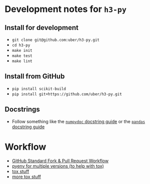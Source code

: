 # Development notes for `h3-py`

## Install for development

- `git clone git@github.com:uber/h3-py.git`
- `cd h3-py`
- `make init`
- `make test`
- `make lint`


## Install from GitHub

- `pip install scikit-build`
- `pip install git+https://github.com/uber/h3-py.git`


## Docstrings

- Follow something like the [`numpydoc` docstring guide](https://numpydoc.readthedocs.io/en/latest/format.html)
  or the [`pandas` docstring guide](https://python-sprints.github.io/pandas/guide/pandas_docstring.html)


# Workflow

- [GitHub Standard Fork & Pull Request Workflow](https://gist.github.com/Chaser324/ce0505fbed06b947d962)
- [pyenv for multiple versions (to help with tox)](https://weknowinc.com/blog/running-multiple-python-versions-mac-osx)
- [tox stuff](https://blog.frank-mich.com/recipe-testing-multiple-python-versions-with-pyenv-and-tox/)
- [more tox stuff](https://blog.ionelmc.ro/2015/04/14/tox-tricks-and-patterns/)
